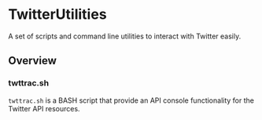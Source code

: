# TwitterUtilities
A set of scripts and command line utilities to interact with Twitter easily.

## Overview

### twttrac.sh

`twttrac.sh` is a BASH script that provide an API console functionality for the Twitter API resources.
